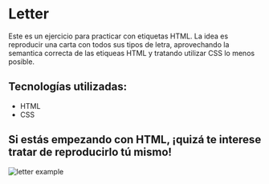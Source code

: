 # Letter

Este es un ejercicio para practicar con etiquetas HTML. 
La idea es reproducir una carta con todos sus tipos de letra, aprovechando la semantica correcta de las etiqueas HTML y tratando utilizar CSS lo menos posible. 

## Tecnologías utilizadas:
- HTML
- CSS

## Si estás empezando con HTML, ¡quizá te interese tratar de reproducirlo tú mismo!

![letter example](https://github.com/AdrianTerciado/Letter/assets/158854133/d4bb525c-1b34-4be1-b650-d84a97d1decb)
